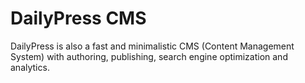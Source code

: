 # DailyPress CMS

DailyPress is also a fast and minimalistic CMS (Content Management System) with authoring, publishing, search engine optimization and analytics.
